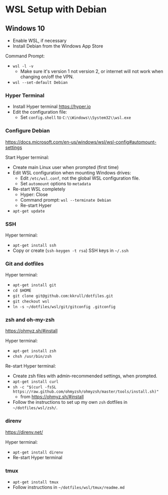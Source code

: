 # WSL Setup with Debian

## Windows 10

- Enable WSL, if necessary
- Install Debian from the Windows App Store

Command Prompt:

- `wsl -l -v`
  - Make sure it's version 1 not version 2, or internet will not work when
    changing on/off the VPN.
- `wsl --set-default Debian`

### Hyper Terminal

- Install Hyper terminal <https://hyper.io>
- Edit the configuration file:
  - Set `config.shell` to `C:\\Windows\\System32\\wsl.exe`

### Configure Debian

<https://docs.microsoft.com/en-us/windows/wsl/wsl-config#automount-settings>

Start Hyper terminal:

- Create main Linux user when prompted (first time)
- Edit WSL configuration when mounting Windows drives:
  - Edit `/etc/wsl.conf`, not the global WSL configuration file.
  - Set `automount` options to `metadata`
- Re-start WSL completely
  - Hyper: Close
  - Command prompt: `wsl --terminate Debian`
  - Re-start Hyper
- `apt-get update`

### SSH

Hyper terminal:

- `apt-get install ssh`
- Copy or create (`ssh-keygen -t rsa`) SSH keys in `~/.ssh`

### Git and dotfiles

Hyper terminal:

- `apt-get install git`
- `cd $HOME`
- `git clone git@github.com:kkrull/dotfiles.git`
- `git checkout wsl`
- `ln -s ~/dotfiles/wsl/git/gitconfig .gitconfig`

### zsh and oh-my-zsh

<https://ohmyz.sh/#install>

Hyper terminal:

- `apt-get install zsh`
- `chsh /usr/bin/zsh`

Re-start Hyper terminal:

- Create zsh files with admin-recommended settings, when prompted.
- `apt-get install curl`
- `sh -c "$(curl -fsSL https://raw.github.com/ohmyzsh/ohmyzsh/master/tools/install.sh)"`
  - from <https://ohmyz.sh/#install>
- Follow the instructions to set up my own `zsh` dotfiles in
  `~/dotfiles/wsl/zsh/`.

### direnv

<https://direnv.net/>

Hyper terminal:

- `apt-get install direnv`
- Re-start Hyper terminal

### tmux

- `apt-get install tmux`
- Follow instructions in `~/dotfiles/wsl/tmux/readme.md`
